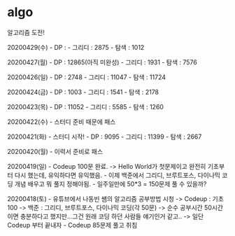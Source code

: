 # algo
알고리즘 도전!

20200429(수)
	- DP : 
	- 그리디 : 2875
	- 탐색 : 1012

20200427(월)
	- DP : 12865(아직 미완성)
	- 그리디 : 1931
	- 탐색 : 7576

20200426(일)
	- DP : 2748
	- 그리디 : 11047
	- 탐색 : 11724


20200424(금)
	- DP : 1003
	- 그리디 : 1541
	- 탐색 : 2178

20200423(목)
	- DP : 11052
	- 그리디 : 5585
	- 탐색 : 1260

20200422(수)
	- 스터디 준비 때문에 패스

20200421(화)
	- 스터디 시작!
	- DP : 9095
	- 그리디 : 11399
	- 탐색 : 2667

20200420(월)
	- 이력서 준비로 패스

20200419(일)
	- Codeup 100문 완료.
		-> Hello World가 첫문제이고 완전히 기초부터 다시 했는데, 유익하다면 유익했음.
	- 이제 백준에서 그리디, 브루트포스, 다이나믹 코딩 개념 배우고 뭐 풀지 정해야됨.
	- 일주일만에 50*3 = 150문제 풀 수 있을까?


20200418(토)
	- 유튜브에서 나동빈 쌤의 알고리즘 공부방법 시청
		-> Codeup : 기초 100
		-> 백준 : 그리디, 브루트포스, 다이나믹 코딩(각 50문)
		-> 순수 공부시간 50시간이면 충분하다고 했지만...그건 원래 코딩 하던 사람들 얘기인거 같고..
		-> 일단 Codeup 부터 끝내자
	- Codeup 85문제 풀고 취침
